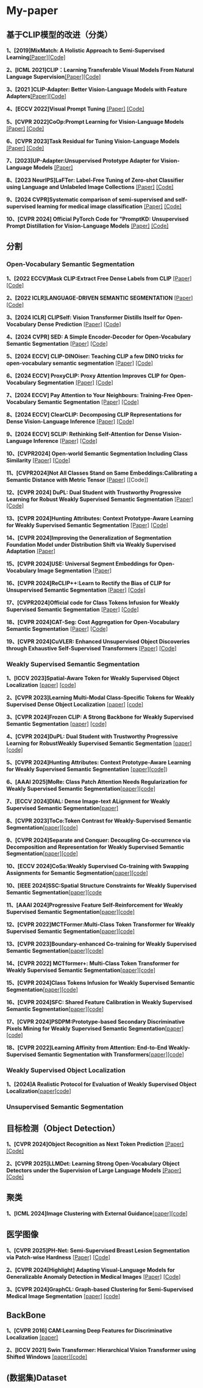 # My-paper
## 基于CLIP模型的改进（分类）
**1、[2019]MixMatch: A Holistic Approach to Semi-Supervised Learning**[[Paper]](https://arxiv.org/pdf/1905.02249)[[Code]](https://github.com/google-research/mixmatch)
  

**2、[ICML 2021]CLIP：Learning Transferable Visual Models From Natural Language Supervision**[[Paper]](https://arxiv.org/pdf/2103.00020)[[Code]](https://github.com/OpenAI/CLIP)

**3、[2021 ]CLIP-Adapter: Better Vision-Language Models with Feature Adapters**[[Paper]](https://arxiv.org/pdf/2110.04544)[[Code]](https://github.com/gaopengcuhk/CLIP-Adapter0)



**4、[ECCV 2022]Visual Prompt Tuning**
[[Paper]](https://arxiv.org/abs/2203.12119)
[[Code]](https://github.com/kmnp/vpt)

**5、[CVPR 2022]CoOp:Prompt Learning for Vision-Language Models**
[[Paper]](https://arxiv.org/pdf/2109.01134)
[[Code]](https://github.com/KaiyangZhou/CoOp)


**6、[CVPR 2023]Task Residual for Tuning Vision-Language Models**
[[Paper]](https://arxiv.org/pdf/2211.10277)
[[Code]](https://github.com/geekyutao/TaskRes)


**7、[2023]UP-Adapter:Unsupervised Prototype Adapter for Vision-Language Models**
[[Paper]](https://arxiv.org/pdf/2308.11507)



**8、[2023 NeurIPS]LaFTer: Label-Free Tuning of Zero-shot Classifier using Language and Unlabeled Image Collections**
[[Paper]](https://arxiv.org/pdf/2305.18287)
[[Code]](https://github.com/jmiemirza/LaFTer)


**9、[2024 CVPR]Systematic comparison of semi-supervised and self-supervised learning for medical image classification**
[[Paper]](https://arxiv.org/pdf/2307.08919)
[[Code]](https://github.com/tufts-ml/SSL-vs-SSL-benchmark)

**10、[CVPR 2024] Official PyTorch Code for "PromptKD: Unsupervised Prompt Distillation for Vision-Language Models**
[[Paper]](https://arxiv.org/pdf/2403.02781)
[[Code]](https://github.com/zhengli97/PromptKD)



## 分割
### Open-Vocabulary Semantic Segmentation
**1、[2022 ECCV]Mask CLIP:Extract Free Dense Labels from CLIP**
[[Paper]](https://arxiv.org/pdf/2112.01071)
[[Code]](https://github.com/chongzhou96/MaskCLIP)


**2、[2022 ICLR]LANGUAGE-DRIVEN SEMANTIC SEGMENTATION**
[[Paper]](https://arxiv.org/pdf/2201.03546)
[[Code]](https://github.com/isl-org/lang-seg)

  

**3、[2024 ICLR] CLIPSelf: Vision Transformer Distills Itself for Open-Vocabulary Dense Prediction**
[[Paper]](https://arxiv.org/abs/2310.01403)
[[Code]](https://github.com/wusize/CLIPSelf)



**4、[2024 CVPR] SED: A Simple Encoder-Decoder for Open-Vocabulary Semantic Segmentation**
[[Paper]](https://arxiv.org/abs/2311.15537)
[[Code]](https://github.com/xb534/SED.git)


**5、[2024 ECCV] CLIP-DINOiser: Teaching CLIP a few DINO tricks for open-vocabulary semantic segmentation**
[[Paper]](https://arxiv.org/pdf/2312.12359)
[[Code]](https://github.com/wysoczanska/clip_dinoiser)


**6、[2024 ECCV] ProxyCLIP: Proxy Attention Improves CLIP for Open-Vocabulary Segmentation**
[[Paper]](https://arxiv.org/pdf/2408.04883)
[[Code]](https://github.com/mc-lan/ProxyCLIP)


**7、[2024 ECCV] Pay Attention to Your Neighbours: Training-Free Open-Vocabulary Semantic Segmentation**
[[Paper]](https://arxiv.org/pdf/2404.08181)
[[Code]](https://github.com/sinahmr/NACLIP)


**8、[2024 ECCV] ClearCLIP: Decomposing CLIP Representations for Dense Vision-Language Inference**
[[Paper]](https://www.ecva.net/papers/eccv_2024/papers_ECCV/papers/06346.pdf)
[[Code]](https://github.com/mc-lan/ClearCLIP)


**9、[2024 ECCV] SCLIP: Rethinking Self-Attention for Dense Vision-Language Inference**
[[Paper]](https://arxiv.org/pdf/2312.01597)
[[Code]](https://github.com/wangf3014/SCLIP)

  
**10、[CVPR2024] Open-world Semantic Segmentation Including Class Similarity**
[[Paper]](https://openaccess.thecvf.com/content/CVPR2024/papers/Sodano_Open-World_Semantic_Segmentation_Including_Class_Similarity_CVPR_2024_paper.pdf)
[[Code]](https://github.com/PRBonn/ContMAV)


**11、[CVPR2024]Not All Classes Stand on Same Embeddings:Calibrating a Semantic Distance with Metric Tensor** [[Paper]](https://openaccess.thecvf.com/content/CVPR2024/papers/Park_Not_All_Classes_Stand_on_Same_Embeddings_Calibrating_a_Semantic_CVPR_2024_paper.pdf)
[[Code]]

**12、[CVPR 2024] DuPL: Dual Student with Trustworthy Progressive Learning for Robust Weakly Supervised Semantic Segmentation**
[[Paper]](https://openaccess.thecvf.com/content/CVPR2024/papers/Wu_DuPL_Dual_Student_with_Trustworthy_Progressive_Learning_for_Robust_Weakly_CVPR_2024_paper.pdf)
[[Code]](https://github.com/Wu0409/DuPL)

**13、[CVPR 2024]Hunting Attributes: Context Prototype-Aware Learning for Weakly Supervised Semantic Segmentation**
[[Paper]](https:https://openaccess.thecvf.com/content/CVPR2024/papers/Tang_Hunting_Attributes_Context_Prototype-Aware_Learning_for_Weakly_Supervised_Semantic_Segmentation_CVPR_2024_paper.pdf)
[[Code]](https://github.com/Barrett-python/CPAL)


**14、[CVPR 2024]Improving the Generalization of Segmentation Foundation Model under Distribution Shift via Weakly Supervised Adaptation**
[[Paper]](https://openaccess.thecvf.com/content/CVPR2024/papers/Zhang_Improving_the_Generalization_of_Segmentation_Foundation_Model_under_Distribution_Shift_CVPR_2024_paper.pdf)

**15、[CVPR 2024]USE: Universal Segment Embeddings for Open-Vocabulary Image Segmentation**
[[Paper]](https://openaccess.thecvf.com/content/CVPR2024/papers/Wang_USE_Universal_Segment_Embeddings_for_Open-Vocabulary_Image_Segmentation_CVPR_2024_paper.pdf)

**16、[CVPR 2024]ReCLIP++:Learn to Rectify the Bias of CLIP for Unsupervised Semantic Segmentation**
[[Paper]](https://arxiv.org/pdf/2408.06747)
[[Code]](https://github.com/dogehhh/ReCLIP)


**17、[CVPR2024]Official code for Class Tokens Infusion for Weakly Supervised Semantic Segmentation**
[[Paper]](Yoon_Class_Tokens_Infusion_for_Weakly_Supervised_Semantic_Segmentation_CVPR_2024_paper)
[[Code]](https://github.com/yoon307/CTI)


**18、[CVPR 2024]CAT-Seg: Cost Aggregation for Open-Vocabulary Semantic Segmentation**
[[Paper]](https://arxiv.org/pdf/2303.11797)
[[Code]](https://github.com/cvlab-kaist/CAT-Seg)

  
**19、[CVPR 2024]CuVLER: Enhanced Unsupervised Object Discoveries through Exhaustive Self-Supervised Transformers**
[[Paper]](https://arxiv.org/pdf/2403.07700)
[[Code]](https://github.com/shahaf-arica/CuVLER?tab=readme-ov-file)
  
### Weakly Supervised Semantic Segmentation
**1、[ICCV 2023]Spatial-Aware Token for Weakly Supervised Object Localization** [[paper]](https://openaccess.thecvf.com/content/ICCV2023/papers/Wu_Spatial-Aware_Token_for_Weakly_Supervised_Object_Localization_ICCV_2023_paper.pdf) [[code]](https://github.com/khanrc/tcl)

**2、[CVPR 2023]Learning Multi-Modal Class-Specific Tokens for Weakly Supervised Dense Object Localization** [[paper]](https://openaccess.thecvf.com/content/CVPR2023/papers/Xu_Learning_Multi-Modal_Class-Specific_Tokens_for_Weakly_Supervised_Dense_Object_Localization_CVPR_2023_paper.pdf) [[code]](https://github.com/xulianuwa/MMCST)

**3、[CVPR 2024]Frozen CLIP: A Strong Backbone for Weakly Supervised Semantic Segmentation** [[paper]](https://arxiv.org/pdf/2406.11189v1) [[code]](https://github.com/zbf1991/WeCLIP)

**4、[CVPR 2024]DuPL: Dual Student with Trustworthy Progressive Learning for RobustWeakly Supervised Semantic Segmentation** [[paper]](https://arxiv.org/pdf/2403.11184)[[code]](https://github.com/Wu0409/DuPL)

**5、[CVPR 2024]Hunting Attributes: Context Prototype-Aware Learning for Weakly Supervised Semantic Segmentation** [[paper]](https://link.zhihu.com/?target=https%3A//arxiv.org/abs/2403.07630)[[code]](https://github.com/Barrett-python/CPAL))

**6、[AAAI 2025]MoRe: Class Patch Attention Needs Regularization for Weakly Supervised Semantic Segmentation**[[paper]](https://arxiv.org/pdf/2412.11076)[[code]](https://github.com/zwyang6/MoRe)


**7、[ECCV 2024]DIAL: Dense Image-text ALignment for Weakly Supervised Semantic Segmentation**[[paper]](https://arxiv.org/pdf/2409.15801)

**8、[CVPR 2023]ToCo:Token Contrast for Weakly-Supervised Semantic Segmentation**[[paper]](https://arxiv.org/pdf/2303.01267)[[code]](https://github.com/rulixiang/ToCo)

**9、[CVPR 2024]Separate and Conquer: Decoupling Co-occurrence via Decomposition and Representation for Weakly Supervised Semantic Segmentation**[[paper]](https://arxiv.org/pdf/2402.18467)[[code]](https://github.com/zwyang6/SeCo)

**10、[ECCV 2024]CoSa:Weakly Supervised Co-training with Swapping Assignments for Semantic Segmentation**[[paper]](https://arxiv.org/pdf/2402.17891)[[code]](https://github.com/youshyee/CoSA)

**10、[IEEE 2024]SSC:Spatial Structure Constraints for Weakly Supervised Semantic Segmentation**[[paper]](https://arxiv.org/pdf/2401.11122)[[code](https://github.com/NUST-Machine-Intelligence-Laboratory/SSC)

**11、[AAAI 2024]Progressive Feature Self-Reinforcement for Weakly Supervised Semantic Segmentation**[[paper]](https://arxiv.org/pdf/2312.08916)[[code]](https://github.com/Jessie459/feature-self-reinforcement)

**12、[CVPR 2022]MCTFormer:Multi-Class Token Transformer for Weakly Supervised Semantic Segmentation**[[paper]](https://arxiv.org/pdf/2203.02891)[[code]](https://github.com/xulianuwa/MCTformer)

**13、[CVPR 2023]Boundary-enhanced Co-training for Weakly Supervised Semantic Segmentation**[[paper]](https://openaccess.thecvf.com/content/CVPR2023/papers/Rong_Boundary-Enhanced_Co-Training_for_Weakly_Supervised_Semantic_Segmentation_CVPR_2023_paper.pdf)[[code]](https://github.com/ShenghaiRong/BECO?tab=readme-ov-file)

**14、[CVPR 2022] MCTformer+: Multi-Class Token Transformer for Weakly Supervised Semantic Segmentation**[[paper]](https://arxiv.org/pdf/2308.03005)[[code]](https://github.com/xulianuwa/MCTformer)

**15、[CVPR 2024]Class Tokens Infusion for Weakly Supervised Semantic Segmentation**[[paper]](https://openaccess.thecvf.com/content/CVPR2024/papers/Yoon_Class_Tokens_Infusion_for_Weakly_Supervised_Semantic_Segmentation_CVPR_2024_paper.pdf)[[code]]( https://github.com/yoon307/CTI)

**16、[CVPR 2024]SFC: Shared Feature Calibration in Weakly Supervised Semantic Segmentation**[[paper]](https://arxiv.org/pdf/2401.11719)[[code]](https://github.com/Barrett-python/SFC)

**17、[CVPR 2024]PSDPM:Prototype-based Secondary Discriminative Pixels Mining for Weakly Supervised Semantic Segmentation**[[paper]](https://openaccess.thecvf.com/content/CVPR2024/papers/Zhao_PSDPM_Prototype-based_Secondary_Discriminative_Pixels_Mining_for_Weakly_Supervised_Semantic_CVPR_2024_paper.pdf)[[code]](https://github.com/xinqiaozhao/PSDPM)

**18、[CVPR 2022]Learning Affinity from Attention: End-to-End Weakly-Supervised Semantic Segmentation with Transformers**[[paper]](https://openaccess.thecvf.com/content/CVPR2022/papers/Ru_Learning_Affinity_From_Attention_End-to-End_Weakly-Supervised_Semantic_Segmentation_With_Transformers_CVPR_2022_paper.pdf)[[code]](https://github.com/rulixiang/afa)





### Weakly Supervised Object Localization
**1、[2024]A Realistic Protocol for Evaluation of Weakly Supervised Object Localization**[[paper](https://arxiv.org/pdf/2404.10034)[[code]](https://github.com/shakeebmurtaza/wsol_model_selection)


### Unsupervised Semantic Segmentation

  
## 目标检测（Object Detection）
**1、[CVPR 2024]Object Recognition as Next Token Prediction**
[[Paper]](https://openaccess.thecvf.com/content/CVPR2024/papers/Yue_Object_Recognition_as_Next_Token_Prediction_CVPR_2024_paper.pdf)
[[Code]](https://github.com/kaiyuyue/nxtp)


**2、[CVPR 2025]LLMDet: Learning Strong Open-Vocabulary Object Detectors under the Supervision of Large Language Models**
[[Paper]](https://arxiv.org/pdf/2501.18954)
[[Code]](https://github.com/iSEE-Laboratory/LLMDet)



## 聚类
**1、[ICML 2024]Image Clustering with External Guidance**[[paper]](https://arxiv.org/pdf/2310.11989)[[code]](https://github.com/XLearning-SCU/2024-ICML-TAC)



## 医学图像
**1、[CVPR 2025]PH-Net: Semi-Supervised Breast Lesion Segmentation via Patch-wise Hardness**
[[Paper]](https://openaccess.thecvf.com/content/CVPR2024/papers/Jiang_PH-Net_Semi-Supervised_Breast_Lesion_Segmentation_via_Patch-wise_Hardness_CVPR_2024_paper.pdf)
[[Code]](https://github.com/jjjsyyy/PH-Net)

**2、[CVPR 2024[Highlight] Adapting Visual-Language Models for Generalizable Anomaly Detection in Medical Images**
[[Paper]](https://openaccess.thecvf.com/content/CVPR2024/papers/Huang_Adapting_Visual-Language_Models_for_Generalizable_Anomaly_Detection_in_Medical_Images_CVPR_2024_paper.pdf)
[[Code]](https://github.com/MediaBrain-SJTU/MVFA-AD)

**3、[CVPR 2024]GraphCL: Graph-based Clustering for Semi-Supervised Medical Image Segmentation** [[paper]](https://arxiv.org/pdf/2411.13147v1) [[code]](https://github.com/ZiqinZhou66/ZegCLIP?tab=readme-ov-file)

## BackBone
**1、[CVPR 2016] CAM:Learning Deep Features for Discriminative Localization**
[[paper]](https://arxiv.org/pdf/1512.04150)

**2、[ICCV 2021] Swin Transformer: Hierarchical Vision Transformer using Shifted Windows**
[[paper]](https://arxiv.org/pdf/2103.14030)[[code]](https://github.com/microsoft/Swin-Transformer)
##  (数据集)Dataset

